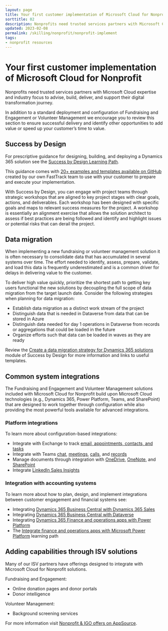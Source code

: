 ```yaml
---
layout: page
title: Your first customer implementation of Microsoft Cloud for Nonprofit
sorttitle: 02
description: Nonprofits need trusted services partners with Microsoft Cloud expertise and industry focus to advise, build, deliver, and support their digital transformation journey.
updated: 2023-02-08
permalink: /skilling/nonprofit/nonprofit-implement
tags:
- nonprofit resources
---
```


# Your first customer implementation of Microsoft Cloud for Nonprofit

Nonprofits need trusted services partners with Microsoft Cloud expertise and industry focus to advise, build, deliver, and support their digital transformation journey.

In addition to a standard deployment and configuration of Fundraising and Engagement or Volunteer Management we encourage you to review this section to ensure successful delivery and identify other opportunities to add value or speed up your customer’s time to value.

## Success by Design
For prescriptive guidance for designing, building, and deploying a Dynamics 365 solution see the [Success by Design Learning Path](https://learn.microsoft.com/en-us/training/paths/use-success-design).

This guidance comes with [20+ examples and templates available on GitHub](https://github.com/MicrosoftDocs/mslearn-developer-tools-power-platform/tree/master/fasttrack/) created by our own FastTrack team to use with your customer to prepare and execute your implementation.

With Success by Design, you can engage with project teams through strategic workshops that are aligned to key project stages with clear goals, actions, and deliverables. Each workshop has been designed with specific goals and maps to relevant success measures for the project. A workshop is essentially an alignment exercise that allows the solution architect to assess if best practices are being followed and identify and highlight issues or potential risks that can derail the project.

## Data migration
When implementing a new fundraising or volunteer management solution it is often necessary to consolidate data that has accumulated in several systems over time. The effort needed to identify, assess, prepare, validate, and load this data is frequently underestimated and is a common driver for delays in delivering value to the customer.

To deliver high value quickly, prioritize the shortest path to getting key users functional the new solutions by decoupling the full scope of data migration from the target launch date. Consider the following strategies when planning for data migration:
 - Establish data migration as a distinct work stream of the project
 - Distinguish data that is needed in Dataverse from data that can be stored in Azure
 - Distinguish data needed for day 1 operations in Dataverse from records or aggregations that could be loaded in the future
 - Organize efforts such that data can be loaded in waves as they are ready

Review the [Create a data migration strategy for Dynamics 365 solutions](https://learn.microsoft.com/en-us/training/modules/data-migration) module of Success by Design for more information and links to useful templates.

## Common system integrations
The Fundraising and Engagement and Volunteer Management solutions included with Microsoft Cloud for Nonprofit build upon Microsoft Cloud technologies (e.g., Dynamics 365, Power Platform, Teams, and SharePoint) that are designed to work together through configuration while also providing the most powerful tools available for advanced integrations.

### Platform integrations
To learn more about configuration-based integrations:
 - Integrate with Exchange to track [email, appointments, contacts, and tasks]()
 - Integrate with Teams [chat](https://learn.microsoft.com/en-us/dynamics365/sales/teams-integration/enable-teams-chat), [meetings](https://learn.microsoft.com/en-us/dynamics365/sales/teams-integration/enable-teams-meeting-integration), [calls](https://learn.microsoft.com/en-us/dynamics365/sales/configure-microsoft-teams-dialer), and [records](https://learn.microsoft.com/en-us/dynamics365/sales/teams-integration/enable-record-linking)
 - Manage documents through integration with [OneDrive](https://learn.microsoft.com/en-us/power-platform/admin/enable-onedrive-for-business?context=%2Fdynamics365%2Fcontext%2Fsales-context), [OneNote](https://learn.microsoft.com/en-us/power-platform/admin/set-up-onenote-integration-in-dynamics-365?context=%2Fdynamics365%2Fcontext%2Fsales-context), and [SharePoint](https://learn.microsoft.com/en-us/dynamics365/sales/connect-with-sharepoint?tabs=SE)
 - Integrate [LinkedIn Sales Insights](https://learn.microsoft.com/en-us/dynamics365/sales/install-lsi-solution)

### Integration with accounting systems
To learn more about how to plan, design, and implement integrations between customer engagement and financial systems see:
 - Integrating [Dynamics 365 Business Central with Dynamics 365 Sales](https://learn.microsoft.com/en-us/dynamics365/business-central/admin-prepare-dynamics-365-for-sales-for-integration)
 - Integrating [Dynamics 365 Business Central with Dataverse](https://learn.microsoft.com/en-us/dynamics365/business-central/admin-common-data-service)
 - Integrating [Dynamics 365 Finance and operations apps with Power Platform](https://learn.microsoft.com/en-us/dynamics365/fin-ops-core/dev-itpro/power-platform/overview)
 - The [Integrate finance and operations apps with Microsoft Power Platform](https://learn.microsoft.com/en-us/training/paths/integrate-finance-operations-apps-power-platform/) learning path

## Adding capabilities through ISV solutions
Many of our ISV partners have offerings designed to integrate with Microsoft Cloud for Nonprofit solutions.

Fundraising and Engagement:
 - Online donation pages and donor portals
 - Donor intelligence
 
Volunteer Management:
 - Background screening services
 
For more information visit [Nonprofit & IGO offers on AppSource](https://appsource.microsoft.com/en-US/marketplace/apps?exp=ubp8&page=1&industry=nonprofit).
